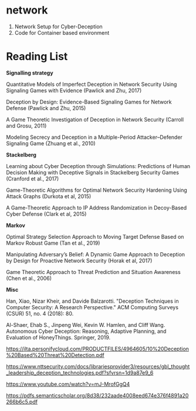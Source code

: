 # network
1. Network Setup for Cyber-Deception 
2. Code for Container based environment

# Reading List

**Signalling strategy**

Quantitative Models of Imperfect Deception in Network Security Using Signaling Games with Evidence (Pawlick and Zhu, 2017)

Deception by Design: Evidence-Based Signaling Games for Network Defense
(Pawlick and Zhu, 2015)

A Game Theoretic Investigation of Deception in Network Security
(Carroll and Grosu, 2011)

Modeling Secrecy and Deception in a Multiple-Period Attacker–Defender Signaling Game (Zhuang et al., 2010)

**Stackelberg**

Learning about Cyber Deception through Simulations: Predictions of Human Decision Making with Deceptive Signals in Stackelberg Security Games (Cranford et al., 2017)

Game-Theoretic Algorithms for Optimal Network Security Hardening Using Attack Graphs (Durkota et al, 2015)

A Game-Theoretic Approach to IP Address Randomization in Decoy-Based Cyber Defense (Clark et al, 2015)

**Markov**

Optimal Strategy Selection Approach to Moving Target Defense Based on Markov Robust Game (Tan et al., 2019)

Manipulating Adversary’s Belief: A Dynamic Game Approach to Deception by Design for Proactive Network Security (Horak et al, 2017)

Game Theoretic Approach to Threat Prediction and Situation Awareness
(Chen et al., 2006)

**Misc**

Han, Xiao, Nizar Kheir, and Davide Balzarotti. "Deception Techniques in Computer Security: A Research Perspective." ACM Computing Surveys (CSUR) 51, no. 4 (2018): 80.

Al-Shaer, Ehab S., Jinpeng Wei, Kevin W. Hamlen, and Cliff Wang. Autonomous Cyber Deception: Reasoning, Adaptive Planning, and Evaluation of HoneyThings. Springer, 2019.

https://ilta.personifycloud.com/PRODUCTFILES/4964605/10%20Deception%20Based%20Threat%20Detection.pdf

https://www.nttsecurity.com/docs/librariesprovider3/resources/gbl_thought_leadership_deception_technologies.pdf?sfvrsn=1d9a87e9_6

https://www.youtube.com/watch?v=mJ-MrofGgQ4 

https://pdfs.semanticscholar.org/8d38/232aade4008eed674e376f4891a20266b6c5.pdf


